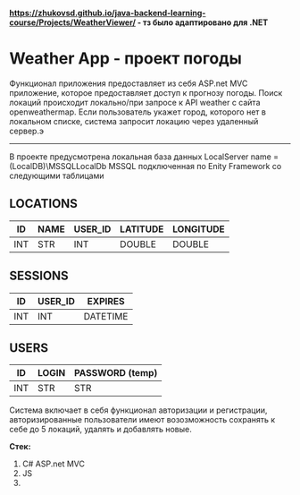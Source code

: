 __https://zhukovsd.github.io/java-backend-learning-course/Projects/WeatherViewer/ - тз было адаптировано для .NET__
# Weather App - проект погоды 

Функционал приложения предоставляет из себя ASP.net MVC приложение, которое предоставляет доступ к прогнозу погоды.
Поиск локаций происходит локально/при запросе к API weather с сайта openweathermap. Если пользователь укажет город, которого нет в локальном списке, система запросит локацию через удаленный сервер.э

---
В проекте предусмотрена локальная база данных LocalServer name  = (LocalDB)\MSSQLLocalDb MSSQL подключенная по Enity Framework со следующими таблицами

## LOCATIONS
ID | NAME | USER_ID | LATITUDE | LONGITUDE |
--- | --- | --- | --- |--- |
INT | STR | INT | DOUBLE | DOUBLE |

## SESSIONS
ID | USER_ID | EXPIRES | 
--- | --- | --- |
INT | INT | DATETIME |

## USERS
ID | LOGIN | PASSWORD (temp) | 
--- | --- | --- |
INT | STR | STR |

Система включает в себя функционал авторизации и регистрации, авторизированные пользователи имеют возозможность сохранять к себе до 5 локаций, удалять и добавлять новые.

**Стек:**
1) C# ASP.net MVC
2) JS
3) 
